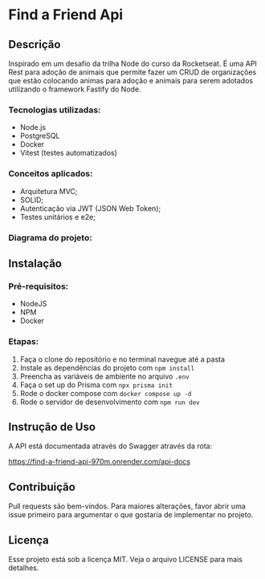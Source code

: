# Find a Friend Api

## Descrição

Inspirado em um desafio da trilha Node do curso da Rocketseat. 
É uma API Rest para adoção de animais que permite fazer um CRUD de organizações que estão colocando animas para adoção e animais para serem adotados utilizando o framework Fastify do Node.

### Tecnologias utilizadas:
- Node.js
- PostgreSQL
- Docker
- Vitest (testes automatizados)

### Conceitos aplicados:
- Arquitetura MVC;
- SOLID;
- Autenticação via JWT (JSON Web Token);
- Testes unitários e e2e;

### Diagrama do projeto:



## Instalação

### Pré-requisitos:
- NodeJS
- NPM
- Docker
 
### Etapas:
1) Faça o clone do repositório e no terminal navegue até a pasta
2) Instale as dependências do projeto com ``npm install`` 
3) Preencha as variáveis de ambiente no arquivo ``.env``
4) Faça o set up do Prisma com ``npx prisma init``
5) Rode o docker compose com ``docker compose up -d ``
6) Rode o servidor de desenvolvimento com ``npm run dev``

## Instrução de Uso

A API está documentada através do Swagger através da rota:

https://find-a-friend-api-970m.onrender.com/api-docs

## Contribuição

Pull requests são bem-vindos. Para maiores alterações, favor abrir uma issue primeiro para argumentar o que gostaria de implementar no projeto.


## Licença

Esse projeto está sob a licença MIT. Veja o arquivo LICENSE para mais detalhes.
